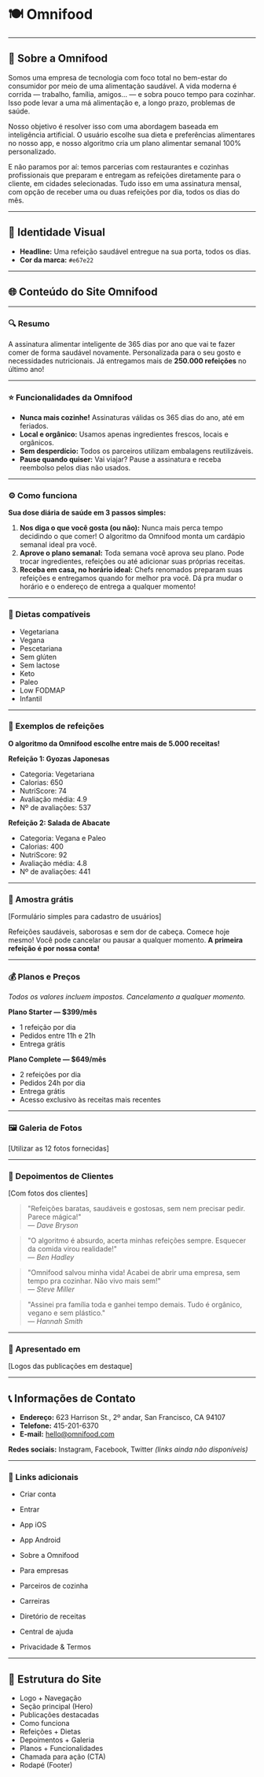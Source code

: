 # 🍽️ Omnifood

---

## 🧠 Sobre a Omnifood

Somos uma empresa de tecnologia com foco total no bem-estar do consumidor por meio de uma alimentação saudável. A vida moderna é corrida — trabalho, família, amigos... — e sobra pouco tempo para cozinhar. Isso pode levar a uma má alimentação e, a longo prazo, problemas de saúde.

Nosso objetivo é resolver isso com uma abordagem baseada em inteligência artificial. O usuário escolhe sua dieta e preferências alimentares no nosso app, e nosso algoritmo cria um plano alimentar semanal 100% personalizado.

E não paramos por aí: temos parcerias com restaurantes e cozinhas profissionais que preparam e entregam as refeições diretamente para o cliente, em cidades selecionadas. Tudo isso em uma assinatura mensal, com opção de receber uma ou duas refeições por dia, todos os dias do mês.

---

## 🎨 Identidade Visual

- **Headline:** Uma refeição saudável entregue na sua porta, todos os dias.
- **Cor da marca:** `#e67e22`

---

## 🌐 Conteúdo do Site Omnifood

---

### 🔍 Resumo

A assinatura alimentar inteligente de 365 dias por ano que vai te fazer comer de forma saudável novamente. Personalizada para o seu gosto e necessidades nutricionais. Já entregamos mais de **250.000 refeições** no último ano!

---

### ⭐ Funcionalidades da Omnifood

- **Nunca mais cozinhe!** Assinaturas válidas os 365 dias do ano, até em feriados.
- **Local e orgânico:** Usamos apenas ingredientes frescos, locais e orgânicos.
- **Sem desperdício:** Todos os parceiros utilizam embalagens reutilizáveis.
- **Pause quando quiser:** Vai viajar? Pause a assinatura e receba reembolso pelos dias não usados.

---

### ⚙️ Como funciona

**Sua dose diária de saúde em 3 passos simples:**

1. **Nos diga o que você gosta (ou não):** Nunca mais perca tempo decidindo o que comer! O algoritmo da Omnifood monta um cardápio semanal ideal pra você.
2. **Aprove o plano semanal:** Toda semana você aprova seu plano. Pode trocar ingredientes, refeições ou até adicionar suas próprias receitas.
3. **Receba em casa, no horário ideal:** Chefs renomados preparam suas refeições e entregamos quando for melhor pra você. Dá pra mudar o horário e o endereço de entrega a qualquer momento!

---

### 🥗 Dietas compatíveis

- Vegetariana
- Vegana
- Pescetariana
- Sem glúten
- Sem lactose
- Keto
- Paleo
- Low FODMAP
- Infantil

---

### 🍱 Exemplos de refeições

**O algoritmo da Omnifood escolhe entre mais de 5.000 receitas!**

**Refeição 1: Gyozas Japonesas**

- Categoria: Vegetariana
- Calorias: 650
- NutriScore: 74
- Avaliação média: 4.9
- Nº de avaliações: 537

**Refeição 2: Salada de Abacate**

- Categoria: Vegana e Paleo
- Calorias: 400
- NutriScore: 92
- Avaliação média: 4.8
- Nº de avaliações: 441

---

### 🎁 Amostra grátis

[Formulário simples para cadastro de usuários]

Refeições saudáveis, saborosas e sem dor de cabeça. Comece hoje mesmo! Você pode cancelar ou pausar a qualquer momento. **A primeira refeição é por nossa conta!**

---

### 💰 Planos e Preços

_Todos os valores incluem impostos. Cancelamento a qualquer momento._

**Plano Starter — $399/mês**

- 1 refeição por dia
- Pedidos entre 11h e 21h
- Entrega grátis

**Plano Complete — $649/mês**

- 2 refeições por dia
- Pedidos 24h por dia
- Entrega grátis
- Acesso exclusivo às receitas mais recentes

---

### 🖼️ Galeria de Fotos

[Utilizar as 12 fotos fornecidas]

---

### 💬 Depoimentos de Clientes

[Com fotos dos clientes]

> "Refeições baratas, saudáveis e gostosas, sem nem precisar pedir. Parece mágica!"  
> — _Dave Bryson_

> "O algoritmo é absurdo, acerta minhas refeições sempre. Esquecer da comida virou realidade!"  
> — _Ben Hadley_

> "Omnifood salvou minha vida! Acabei de abrir uma empresa, sem tempo pra cozinhar. Não vivo mais sem!"  
> — _Steve Miller_

> "Assinei pra família toda e ganhei tempo demais. Tudo é orgânico, vegano e sem plástico."  
> — _Hannah Smith_

---

### 📰 Apresentado em

[Logos das publicações em destaque]

---

## 📞 Informações de Contato

- **Endereço:** 623 Harrison St., 2º andar, San Francisco, CA 94107
- **Telefone:** 415-201-6370
- **E-mail:** hello@omnifood.com

**Redes sociais:** Instagram, Facebook, Twitter _(links ainda não disponíveis)_

---

### 🔗 Links adicionais

- Criar conta
- Entrar
- App iOS
- App Android

- Sobre a Omnifood
- Para empresas
- Parceiros de cozinha
- Carreiras

- Diretório de receitas
- Central de ajuda
- Privacidade & Termos

---

## 📄 Estrutura do Site

- Logo + Navegação
- Seção principal (Hero)
- Publicações destacadas
- Como funciona
- Refeições + Dietas
- Depoimentos + Galeria
- Planos + Funcionalidades
- Chamada para ação (CTA)
- Rodapé (Footer)
